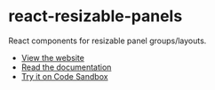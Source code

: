 # react-resizable-panels
React components for resizable panel groups/layouts.

* [View the website](https://react-resizable-panels.vercel.app/)
* [Read the documentation](https://github.com/bvaughn/react-resizable-panels/tree/main/packages/react-resizable-panels)
* [Try it on Code Sandbox](https://codesandbox.io/s/react-resizable-panels-zf7hwd)
